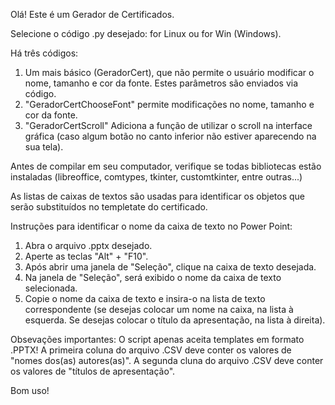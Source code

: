 Olá! Este é um Gerador de Certificados.

Selecione o código .py desejado: for Linux ou for Win (Windows).

Há três códigos:
  1. Um mais básico (GeradorCert), que não permite o usuário modificar o nome, tamanho e cor da fonte. Estes parâmetros são enviados via código.
  2. "GeradorCertChooseFont" permite modificações no nome, tamanho e cor da fonte.
  3. "GeradorCertScroll" Adiciona a função de utilizar o scroll na interface gráfica (caso algum botão no canto inferior não estiver aparecendo na sua tela).

Antes de compilar em seu computador, verifique se todas bibliotecas estão instaladas (libreoffice, comtypes, tkinter, customtkinter, entre outras...)

As listas de caixas de textos são usadas para identificar os objetos que serão substituídos no templetate do certificado. 

Instruções para identificar o nome da caixa de texto no Power Point:
  1. Abra o arquivo .pptx desejado.
  2. Aperte as teclas "Alt" + "F10".
  3. Após abrir uma janela de "Seleção", clique na caixa de texto desejada.
  4. Na janela de "Seleção", será exibido o nome da caixa de texto selecionada.
  5. Copie o nome da caixa de texto e insira-o na lista de texto correspondente (se desejas colocar um nome na caixa, na lista à esquerda. Se desejas colocar o título da apresentação, na lista à direita).

Obsevações importantes:
  O script apenas aceita templates em formato .PPTX!
  A primeira coluna do arquivo .CSV deve conter os valores de "nomes dos(as) autores(as)".
  A segunda cluna do arquivo .CSV deve conter os valores de "títulos de apresentação".

Bom uso!
